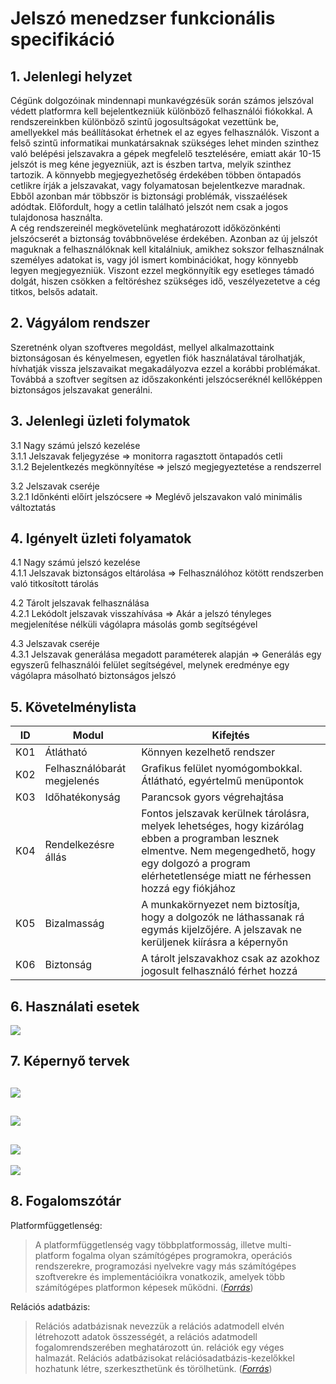 # Jelszó menedzser funkcionális specifikáció

## 1. Jelenlegi helyzet
Cégünk dolgozóinak mindennapi munkavégzésük során számos jelszóval védett platformra kell bejelentkezniük különböző felhasználói fiókokkal. A rendszereinkben különböző szintű jogosultságokat vezettünk be, amellyekkel más beállításokat érhetnek el az egyes felhasználók. Viszont a felső szintű informatikai munkatársaknak szükséges lehet minden szinthez való belépési jelszavakra a gépek megfelelő tesztelésére, emiatt akár 10-15 jelszót is meg kéne jegyezniük, azt is észben tartva, melyik szinthez tartozik. A könnyebb megjegyezhetőség érdekében többen öntapadós cetlikre írják a jelszavakat, vagy folyamatosan bejelentkezve maradnak. Ebből azonban már többször is biztonsági problémák, visszaélések adódtak. Előfordult, hogy a cetlin található jelszót nem csak a jogos tulajdonosa használta.  
A cég rendszereinél megkövetelünk meghatározott időközönkénti jelszócserét a biztonság továbbnövelése érdekében. Azonban az új jelszót maguknak a felhasználóknak kell kitalálniuk, amikhez sokszor felhasználnak személyes adatokat is, vagy jól ismert kombinációkat, hogy könnyebb legyen megjegyezniük. Viszont ezzel megkönnyítik egy esetleges támadó dolgát, hiszen csökken a feltöréshez szükséges idő, veszélyezetetve a cég titkos, belsős adatait.


## 2. Vágyálom rendszer
Szeretnénk olyan szoftveres megoldást, mellyel alkalmazottaink biztonságosan és kényelmesen, egyetlen fiók használatával tárolhatják, hívhatják vissza jelszavaikat megakadályozva ezzel a korábbi problémákat. Továbbá a szoftver segítsen az időszakonkénti jelszócseréknél kellőképpen biztonságos jelszavakat generálni.


## 3. Jelenlegi üzleti folymatok
3.1 Nagy számú jelszó kezelése  
3.1.1 Jelszavak feljegyzése => monitorra ragasztott öntapadós cetli  
3.1.2 Bejelentkezés megkönnyítése => jelszó megjegyeztetése a rendszerrel  
  
3.2 Jelszavak cseréje  
3.2.1 Időnkénti előírt jelszócsere => Meglévő jelszavakon való minimális változtatás


## 4. Igényelt üzleti folyamatok
4.1 Nagy számú jelszó kezelése  
4.1.1 Jelszavak biztonságos eltárolása => Felhasználóhoz kötött rendszerben való titkosított tárolás  
  
4.2 Tárolt jelszavak felhasználása  
4.2.1 Lekódolt jelszavak visszahívása => Akár a jelszó tényleges megjelenítése nélküli vágólapra másolás gomb segítségével

4.3 Jelszavak cseréje  
4.3.1 Jelszavak generálása megadott paraméterek alapján => Generálás egy egyszerű felhasználói felület segítségével, melynek eredménye egy vágólapra másolható biztonságos jelszó


## 5. Követelménylista
|ID|Modul|Kifejtés|
|--|-----|--------|
|K01|Átlátható|Könnyen kezelhető rendszer
|K02|Felhasználóbarát megjelenés|Grafikus felület nyomógombokkal. Átlátható, egyértelmű menüpontok
|K03|Időhatékonyság|Parancsok gyors végrehajtása
|K04|Rendelkezésre állás|Fontos jelszavak kerülnek tárolásra, melyek lehetséges, hogy kizárólag ebben a programban lesznek elmentve. Nem megengedhető, hogy egy dolgozó a program elérhetetlensége miatt ne férhessen hozzá egy fiókjához
|K05|Bizalmasság|A munkakörnyezet nem biztosítja, hogy a dolgozók ne láthassanak rá egymás kijelzőjére. A jelszavak ne kerüljenek kiírásra a képernyőn
|K06|Biztonság|A tárolt jelszavakhoz csak az azokhoz jogosult felhasználó férhet hozzá


## 6. Használati esetek
![](https://raw.githubusercontent.com/nehai-kettes-tankor/second-project/master/Documents/use-case.png)


## 7. Képernyő tervek
![](https://raw.githubusercontent.com/nehai-kettes-tankor/second-project/master/Documents/login-design.png)
---
![](https://raw.githubusercontent.com/nehai-kettes-tankor/second-project/master/Documents/menu-design.png)
---
![](https://raw.githubusercontent.com/nehai-kettes-tankor/second-project/master/Documents/generator-design.png)
---
![](https://raw.githubusercontent.com/nehai-kettes-tankor/second-project/master/Documents/manager-design.png)

## 8. Fogalomszótár
Platformfüggetlenség:
>A platformfüggetlenség vagy többplatformosság, illetve multi-platform fogalma olyan számítógépes programokra, operációs rendszerekre, programozási nyelvekre vagy más számítógépes szoftverekre és implementációikra vonatkozik, amelyek több számítógépes platformon képesek működni. ([*Forrás*](https://www.mimi.hu/informatika/platformfuggetlenseg.html))
  
Relációs adatbázis:
>Relációs adatbázisnak nevezzük a relációs adatmodell elvén létrehozott adatok összességét, a relációs adatmodell fogalomrendszerében meghatározott ún. relációk egy véges halmazát. Relációs adatbázisokat relációsadatbázis-kezelőkkel hozhatunk létre, szerkeszthetünk és törölhetünk. ([*Forrás*](https://hu.wikipedia.org/wiki/Rel%C3%A1ci%C3%B3s_adatb%C3%A1zis))

